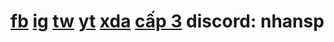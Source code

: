 # [fb](https://www.facebook.com/speedbreaker2024) [ig](https://www.instagram.com/nhansp._) [tw](https://twitter.com/nhansp1) [yt](https://www.youtube.com/channel/UCM-0_zitCtRqJ0BbLrzDGIw) [xda](https://forum.xda-developers.com/m/nhansp.12373061/) [cấp 3](https://c.tmath.vn/user/trantrungnhan) discord: nhansp

<!--
**nhansp/nhansp** is a ✨ _special_ ✨ repository because its `README.md` (this file) appears on your GitHub profile.

Here are some ideas to get you started:

- 🔭 I’m currently working on ...
- 🌱 I’m currently learning ...
- 👯 I’m looking to collaborate on ...
- 🤔 I’m looking for help with ...
- 💬 Ask me about ...
- 📫 How to reach me: ...
- 😄 Pronouns: ...
- ⚡ Fun fact: ...
-->
